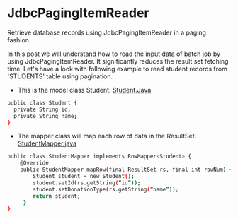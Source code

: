 # JdbcPagingItemReader
Retrieve database records using JdbcPagingItemReader in a paging fashion.

In this post we will understand how to read the input data of batch job by using JdbcPagingItemReader. It significantly reduces the result set fetching time. 
Let's have a look with following example to read student records from 'STUDENTS' table using pagination. 

- This is the model class Student.
<u>Student.Java</u>

```sh
public class Student {
  private String id;
  private String name;
}
```

- The mapper class will map each row of data in the ResultSet.
<ins>StudentMapper.java</ins>

```sh
public class StudentMapper implements RowMapper<Student> {
    @Override
    public StudentMapper mapRow(final ResultSet rs, final int rowNum) {
        Student student = new Student();
        student.setId(rs.getString(“id”));
        student.setDonationType(rs.getString(“name”));
        return student;
     }
}  
```



